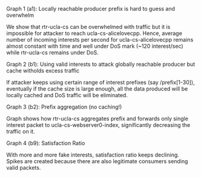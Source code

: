 Graph 1 (a1): Locally reachable producer prefix is hard to guess and overwhelm

We show that rtr-ucla-cs can be overwhelmed with traffic but it is impossible for attacker to reach ucla-cs-alicelovecpp. Hence, average number of incoming interests per second for ucla-cs-alicelovecpp remains almost constant with time and well under DoS mark (~120 interest/sec) while rtr-ucla-cs remains under DoS.

Graph 2 (b1): Using valid interests to attack globally reachable producer but cache witholds excess traffic

If attacker keeps using certain range of interest prefixes (say /prefix[1-30]), eventually if the cache size is large enough, all the data produced will be locally cached and DoS traffic will be eliminated.

Graph 3 (b2): Prefix aggregation (no caching!)

Graph shows how rtr-ucla-cs aggregates prefix and forwards only single interest packet to ucla-cs-webserver0-index, significantly decreasing the traffic on it.

Graph 4 (b9): Satisfaction Ratio

With more and more fake interests, satisfaction ratio keeps declining. Spikes are created because there are also legitimate consumers sending valid packets.